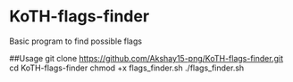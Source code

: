 # KoTH-flags-finder
Basic program to find possible flags 

##Usage
git clone https://github.com/Akshay15-png/KoTH-flags-finder.git
cd KoTH-flags-finder
chmod +x flags_finder.sh
./flags_finder.sh
